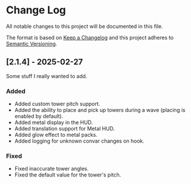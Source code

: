 # Change Log
All notable changes to this project will be documented in this file.
 
The format is based on [Keep a Changelog](http://keepachangelog.com/)
and this project adheres to [Semantic Versioning](http://semver.org/).

## [2.1.4] - 2025-02-27

Some stuff I really wanted to add.

### Added
- Added custom tower pitch support.
- Added the ability to place and pick up towers during a wave (placing is enabled by default).
- Added metal display in the HUD.
- Added translation support for Metal HUD.
- Added glow effect to metal packs.
- Added logging for unknown convar changes on hook.

### Fixed
- Fixed inaccurate tower angles.
- Fixed the default value for the tower's pitch.